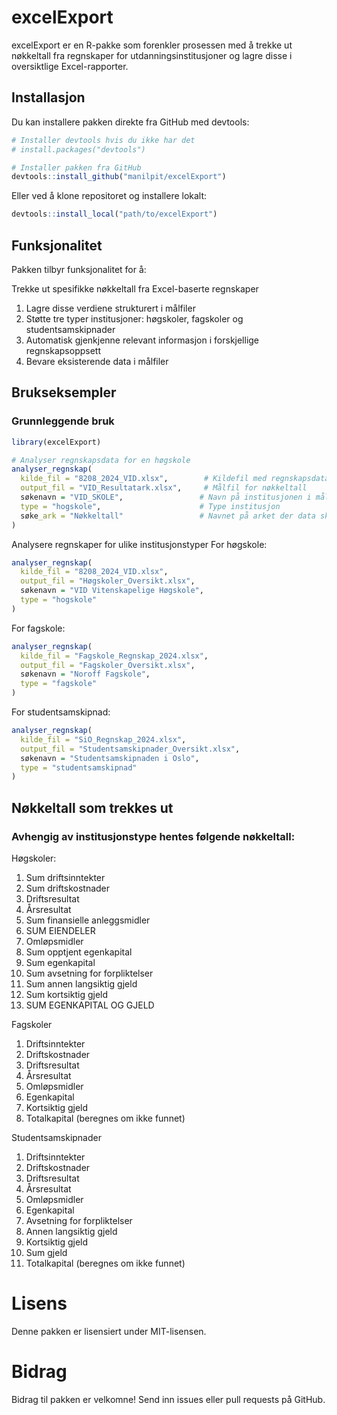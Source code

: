 # excelExport
excelExport er en R-pakke som forenkler prosessen med å trekke ut nøkkeltall fra regnskaper for utdanningsinstitusjoner og lagre disse i oversiktlige Excel-rapporter.

## Installasjon
Du kan installere pakken direkte fra GitHub med devtools:
```r
# Installer devtools hvis du ikke har det
# install.packages("devtools")

# Installer pakken fra GitHub
devtools::install_github("manilpit/excelExport")
```

Eller ved å klone repositoret og installere lokalt:
```r
devtools::install_local("path/to/excelExport")
```

## Funksjonalitet
Pakken tilbyr funksjonalitet for å:

Trekke ut spesifikke nøkkeltall fra Excel-baserte regnskaper
1. Lagre disse verdiene strukturert i målfiler
2. Støtte tre typer institusjoner: høgskoler, fagskoler og studentsamskipnader
3. Automatisk gjenkjenne relevant informasjon i forskjellige regnskapsoppsett
4. Bevare eksisterende data i målfiler
## Brukseksempler
### Grunnleggende bruk
```r
library(excelExport)

# Analyser regnskapsdata for en høgskole
analyser_regnskap(
  kilde_fil = "8208_2024_VID.xlsx",        # Kildefil med regnskapsdata
  output_fil = "VID_Resultatark.xlsx",     # Målfil for nøkkeltall
  søkenavn = "VID_SKOLE",                 # Navn på institusjonen i målarket
  type = "hogskole",                      # Type institusjon
  søke_ark = "Nøkkeltall"                 # Navnet på arket der data skal plasseres
)
```

Analysere regnskaper for ulike institusjonstyper
For høgskole:

```r
analyser_regnskap(
  kilde_fil = "8208_2024_VID.xlsx",
  output_fil = "Høgskoler_Oversikt.xlsx",
  søkenavn = "VID Vitenskapelige Høgskole",
  type = "hogskole" 
)
```
For fagskole:

```r
analyser_regnskap(
  kilde_fil = "Fagskole_Regnskap_2024.xlsx",
  output_fil = "Fagskoler_Oversikt.xlsx",
  søkenavn = "Noroff Fagskole",
  type = "fagskole"
)
```
For studentsamskipnad:

```r
analyser_regnskap(
  kilde_fil = "SiO_Regnskap_2024.xlsx",
  output_fil = "Studentsamskipnader_Oversikt.xlsx",
  søkenavn = "Studentsamskipnaden i Oslo",
  type = "studentsamskipnad"
)
```
## Nøkkeltall som trekkes ut
### Avhengig av institusjonstype hentes følgende nøkkeltall:

Høgskoler:
1. Sum driftsinntekter
2. Sum driftskostnader
3. Driftsresultat
4. Årsresultat
5. Sum finansielle anleggsmidler
6. SUM EIENDELER
7. Omløpsmidler
8. Sum opptjent egenkapital
9. Sum egenkapital
10. Sum avsetning for forpliktelser
11. Sum annen langsiktig gjeld
12. Sum kortsiktig gjeld
13. SUM EGENKAPITAL OG GJELD

Fagskoler
1. Driftsinntekter
2. Driftskostnader
3. Driftsresultat
4. Årsresultat
5. Omløpsmidler
6. Egenkapital
7. Kortsiktig gjeld
8. Totalkapital (beregnes om ikke funnet)

Studentsamskipnader
1. Driftsinntekter
2. Driftskostnader
3. Driftsresultat
4. Årsresultat
5. Omløpsmidler
6. Egenkapital
7. Avsetning for forpliktelser
8. Annen langsiktig gjeld
9. Kortsiktig gjeld
10. Sum gjeld
11. Totalkapital (beregnes om ikke funnet)

# Lisens
Denne pakken er lisensiert under MIT-lisensen.

# Bidrag
Bidrag til pakken er velkomne! Send inn issues eller pull requests på GitHub.